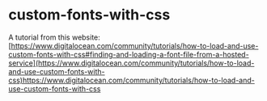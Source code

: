 # custom-fonts-with-css

A tutorial from this website:
[https://www.digitalocean.com/community/tutorials/how-to-load-and-use-custom-fonts-with-css#finding-and-loading-a-font-file-from-a-hosted-service](https://www.digitalocean.com/community/tutorials/how-to-load-and-use-custom-fonts-with-css)https://www.digitalocean.com/community/tutorials/how-to-load-and-use-custom-fonts-with-css

